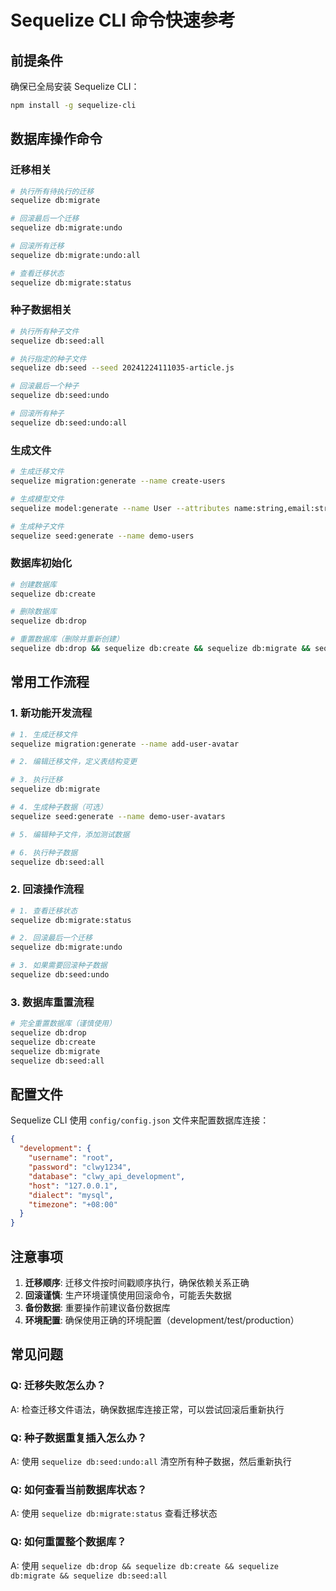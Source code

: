 # Sequelize CLI 命令快速参考

## 前提条件

确保已全局安装 Sequelize CLI：
```bash
npm install -g sequelize-cli
```

## 数据库操作命令

### 迁移相关

```bash
# 执行所有待执行的迁移
sequelize db:migrate

# 回滚最后一个迁移
sequelize db:migrate:undo

# 回滚所有迁移
sequelize db:migrate:undo:all

# 查看迁移状态
sequelize db:migrate:status
```

### 种子数据相关

```bash
# 执行所有种子文件
sequelize db:seed:all

# 执行指定的种子文件
sequelize db:seed --seed 20241224111035-article.js

# 回滚最后一个种子
sequelize db:seed:undo

# 回滚所有种子
sequelize db:seed:undo:all
```

### 生成文件

```bash
# 生成迁移文件
sequelize migration:generate --name create-users

# 生成模型文件
sequelize model:generate --name User --attributes name:string,email:string

# 生成种子文件
sequelize seed:generate --name demo-users
```

### 数据库初始化

```bash
# 创建数据库
sequelize db:create

# 删除数据库
sequelize db:drop

# 重置数据库（删除并重新创建）
sequelize db:drop && sequelize db:create && sequelize db:migrate && sequelize db:seed:all
```

## 常用工作流程

### 1. 新功能开发流程

```bash
# 1. 生成迁移文件
sequelize migration:generate --name add-user-avatar

# 2. 编辑迁移文件，定义表结构变更

# 3. 执行迁移
sequelize db:migrate

# 4. 生成种子数据（可选）
sequelize seed:generate --name demo-user-avatars

# 5. 编辑种子文件，添加测试数据

# 6. 执行种子数据
sequelize db:seed:all
```

### 2. 回滚操作流程

```bash
# 1. 查看迁移状态
sequelize db:migrate:status

# 2. 回滚最后一个迁移
sequelize db:migrate:undo

# 3. 如果需要回滚种子数据
sequelize db:seed:undo
```

### 3. 数据库重置流程

```bash
# 完全重置数据库（谨慎使用）
sequelize db:drop
sequelize db:create
sequelize db:migrate
sequelize db:seed:all
```

## 配置文件

Sequelize CLI 使用 `config/config.json` 文件来配置数据库连接：

```json
{
  "development": {
    "username": "root",
    "password": "clwy1234",
    "database": "clwy_api_development",
    "host": "127.0.0.1",
    "dialect": "mysql",
    "timezone": "+08:00"
  }
}
```

## 注意事项

1. **迁移顺序**: 迁移文件按时间戳顺序执行，确保依赖关系正确
2. **回滚谨慎**: 生产环境谨慎使用回滚命令，可能丢失数据
3. **备份数据**: 重要操作前建议备份数据库
4. **环境配置**: 确保使用正确的环境配置（development/test/production）

## 常见问题

### Q: 迁移失败怎么办？
A: 检查迁移文件语法，确保数据库连接正常，可以尝试回滚后重新执行

### Q: 种子数据重复插入怎么办？
A: 使用 `sequelize db:seed:undo:all` 清空所有种子数据，然后重新执行

### Q: 如何查看当前数据库状态？
A: 使用 `sequelize db:migrate:status` 查看迁移状态

### Q: 如何重置整个数据库？
A: 使用 `sequelize db:drop && sequelize db:create && sequelize db:migrate && sequelize db:seed:all` 